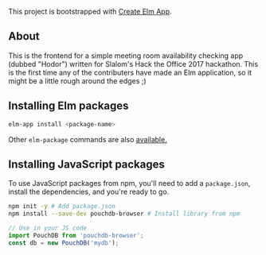 This project is bootstrapped with [Create Elm App](https://github.com/halfzebra/create-elm-app).

## About

This is the frontend for a simple meeting room availability checking app (dubbed "Hodor") written for Slalom's Hack the Office 2017 hackathon. This is the first time any of the contributers have made an Elm application, so it might be a little rough around the edges ;)

## Installing Elm packages

```sh
elm-app install <package-name>
```

Other `elm-package` commands are also [available.](#package)

## Installing JavaScript packages

To use JavaScript packages from npm, you'll need to add a `package.json`, install the dependencies, and you're ready to go.

```sh
npm init -y # Add package.json
npm install --save-dev pouchdb-browser # Install library from npm
```

```js
// Use in your JS code
import PouchDB from 'pouchdb-browser';
const db = new PouchDB('mydb');
```
